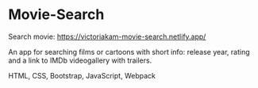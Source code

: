 # Movie-Search

Search movie: https://victoriakam-movie-search.netlify.app/

An app for searching films or cartoons with short info: release year, rating and a link to IMDb videogallery with trailers.

HTML, CSS, Bootstrap, JavaScript, Webpack
